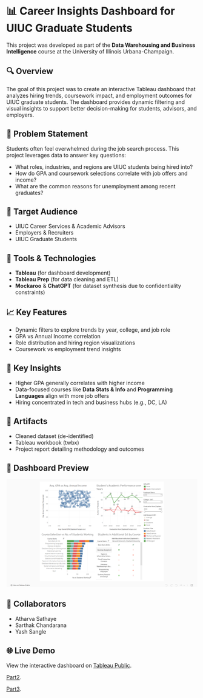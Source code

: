 # 📊 Career Insights Dashboard for UIUC Graduate Students

This project was developed as part of the **Data Warehousing and Business Intelligence** course at the University of Illinois Urbana-Champaign.

## 🔍 Overview

The goal of this project was to create an interactive Tableau dashboard that analyzes hiring trends, coursework impact, and employment outcomes for UIUC graduate students. The dashboard provides dynamic filtering and visual insights to support better decision-making for students, advisors, and employers.

## 💼 Problem Statement

Students often feel overwhelmed during the job search process. This project leverages data to answer key questions:
- What roles, industries, and regions are UIUC students being hired into?
- How do GPA and coursework selections correlate with job offers and income?
- What are the common reasons for unemployment among recent graduates?

## 👥 Target Audience
- UIUC Career Services & Academic Advisors
- Employers & Recruiters
- UIUC Graduate Students

## 🔧 Tools & Technologies
- **Tableau** (for dashboard development)
- **Tableau Prep** (for data cleaning and ETL)
- **Mockaroo** & **ChatGPT** (for dataset synthesis due to confidentiality constraints)

## 📈 Key Features
- Dynamic filters to explore trends by year, college, and job role
- GPA vs Annual Income correlation
- Role distribution and hiring region visualizations
- Coursework vs employment trend insights

## 🧠 Key Insights
- Higher GPA generally correlates with higher income
- Data-focused courses like **Data Stats & Info** and **Programming Languages** align with more job offers
- Hiring concentrated in tech and business hubs (e.g., DC, LA)

## 📎 Artifacts
- Cleaned dataset (de-identified)
- Tableau workbook (twbx)
- Project report detailing methodology and outcomes

## 📸 Dashboard Preview

![Dashboard Preview](https://github.com/atharvasathaye/Student-Career-dashboard/blob/91c3c41e5cc9c0b9aa71e677ab96618570cd970e/Screenshot%20(78).png)


## 🤝 Collaborators
- Atharva Sathaye  
- Sarthak Chandarana  
- Yash Sangle

## 🌐 Live Demo

View the interactive dashboard on [Tableau Public](https://public.tableau.com/app/profile/atharva.anil.sathaye/viz/DWBI_Final_Project_17442510647970/StudentHiringData?publish=yes).

[Part2](https://public.tableau.com/app/profile/atharva.anil.sathaye/viz/DWBI_Final_Project_part2/EmployersRoleCollege).

[Part3](https://public.tableau.com/app/profile/atharva.anil.sathaye/viz/DWBI_Final_Project_part3/AcademicHiringCorrelation).


